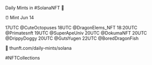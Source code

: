 Daily Mints in #SolanaNFT 🚀

⏰ Mint Jun 14

17UTC @CuteOctopuses
18UTC @DragonElems_NFT
18:20UTC @Primatesnft
19UTC @SuperApeUniv
20UTC @DokumaNFT
20UTC @DrippyDoggy
20UTC @GutsYugen
22UTC @BoredDragonFish

🔗 thunft.com/daily-mints/solana

#NFTCollections